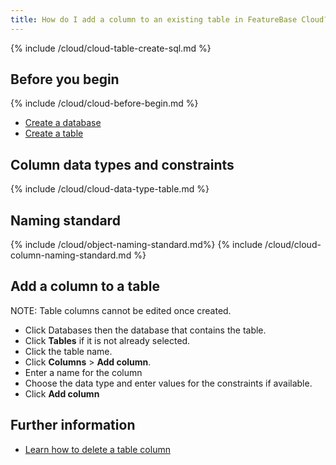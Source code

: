 ```yaml
---
title: How do I add a column to an existing table in FeatureBase Cloud?
---
```


{% include /cloud/cloud-table-create-sql.md %}

## Before you begin

{% include /cloud/cloud-before-begin.md %}
* [Create a database](/cloud/cloud-databases/cloud-db-create)
* [Create a table](/cloud/cloud-tables/cloud-table-create)

## Column data types and constraints

{% include /cloud/cloud-data-type-table.md %}

## Naming standard

{% include /cloud/object-naming-standard.md%}
{% include /cloud/cloud-column-naming-standard.md %}

## Add a column to a table

NOTE: Table columns cannot be edited once created.

* Click Databases then the database that contains the table.
* Click **Tables** if it is not already selected.
* Click the table name.
* Click **Columns** > **Add column**.
* Enter a name for the column
* Choose the data type and enter values for the constraints if available.
* Click **Add column**

## Further information

* [Learn how to delete a table column](/cloud/cloud-tables/cloud-table-delete-column)
